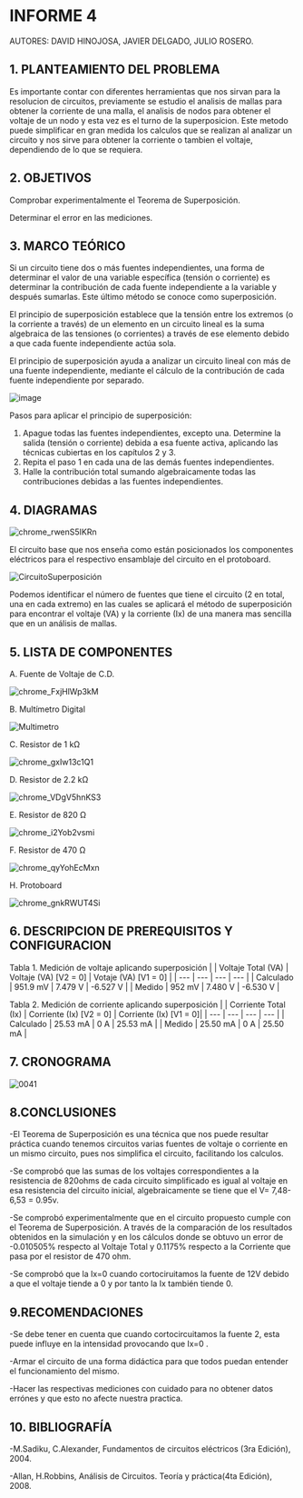 # INFORME 4

AUTORES: DAVID HINOJOSA,
         JAVIER DELGADO,
         JULIO ROSERO.

## 1. PLANTEAMIENTO DEL PROBLEMA
Es importante contar con diferentes herramientas que nos sirvan para la resolucion de circuitos, previamente se estudio el analisis de mallas para obtener la corriente de una malla, el analisis de nodos para obtener el voltaje de un nodo y esta vez es el turno de la superposicion. Este metodo puede simplificar en gran medida los calculos que se realizan al analizar un circuito y nos sirve para obtener la corriente o tambien el voltaje, dependiendo de lo que se requiera.
## 2. OBJETIVOS
Comprobar experimentalmente el Teorema de Superposición.

Determinar el error en las mediciones.
## 3. MARCO TEÓRICO 
Si un circuito tiene dos o más fuentes independientes, una forma de determinar el valor de una variable específica (tensión o corriente) es determinar la contribución de cada fuente independiente a la variable y después sumarlas. Este último método se conoce como superposición. 

El principio de superposición establece que la tensión entre los extremos (o la corriente a través) de un elemento en un circuito lineal es la suma algebraica de las tensiones (o corrientes) a través de ese elemento debido a que cada fuente independiente actúa sola.

El principio de superposición ayuda a analizar un circuito lineal con más de una fuente independiente, mediante el cálculo de la contribución de cada fuente independiente por separado. 

![image](https://user-images.githubusercontent.com/64505672/86199459-ca432600-bb1f-11ea-885d-704b37e5f886.png)

Pasos para aplicar el principio de superposición:
1. Apague todas las fuentes independientes, excepto una. Determine la salida (tensión o corriente) debida a esa fuente activa, aplicando las técnicas cubiertas en los capítulos 2 y 3.
2. Repita el paso 1 en cada una de las demás fuentes independientes.
3. Halle la contribución total sumando algebraicamente todas las contribuciones debidas a las fuentes independientes.


## 4. DIAGRAMAS



![chrome_rwenS5IKRn](https://user-images.githubusercontent.com/66037763/86203161-ea77e280-bb29-11ea-8777-ae63bd163266.png)



El circuito base que nos enseña como están posicionados los componentes eléctricos para el respectivo ensamblaje del circuito en el protoboard. 



![CircuitoSuperposición](https://user-images.githubusercontent.com/66037763/86204933-5a886780-bb2e-11ea-9f76-262823f08566.png)



Podemos identificar el número de fuentes que tiene el circuito (2 en total, una en cada extremo) en las cuales se aplicará el método de superposición para 
encontrar el voltaje (VA) y la corriente (Ix) de una manera mas sencilla que en un análisis de mallas.

## 5. LISTA DE COMPONENTES
A. Fuente de Voltaje de C.D.


![chrome_FxjHlWp3kM](https://user-images.githubusercontent.com/66037763/84236034-96df1f80-aabc-11ea-9159-3d2235bc315b.png)


B. Multímetro Digital

![Multimetro](https://user-images.githubusercontent.com/66037763/86204443-252f4a00-bb2d-11ea-8508-0edf4c96af71.png)


C. Resistor de 1 kΩ


![chrome_gxIw13c1Q1](https://user-images.githubusercontent.com/66037763/86204259-aafec580-bb2c-11ea-9077-c7547372cc76.png)


D. Resistor de 2.2 kΩ


![chrome_VDgV5hnKS3](https://user-images.githubusercontent.com/66037763/86204472-34ae9300-bb2d-11ea-84d2-02c17b97de6a.png)


E. Resistor de 820 Ω


![chrome_i2Yob2vsmi](https://user-images.githubusercontent.com/66037763/86204372-f6b16f00-bb2c-11ea-8486-014eb547b11f.png)


F. Resistor de 470 Ω


![chrome_qyYohEcMxn](https://user-images.githubusercontent.com/66037763/86204405-09c43f00-bb2d-11ea-972d-91ed7bde2ee1.png)


H. Protoboard

![chrome_gnkRWUT4Si](https://user-images.githubusercontent.com/66037763/84236208-e9b8d700-aabc-11ea-9985-2e94ef9d6adb.png)


## 6. DESCRIPCION DE PREREQUISITOS Y CONFIGURACION
Tabla 1.  Medición de voltaje aplicando superposición
|                    | Voltaje Total (VA) | Voltaje (VA) [V2 = 0] | Votaje (VA) [V1 = 0] |
|           ---      |         ---        |     ---               |     ---              |
|     Calculado      |      951.9 mV      |         7.479 V       |       -6.527 V       | 
|      Medido        |      952 mV        |         7.480 V       |       -6.530 V       |

Tabla 2.  Medición de corriente aplicando superposición
|                    | Corriente Total (Ix) | Corriente (Ix) [V2 = 0] | Corriente (Ix) [V1 = 0]|
|           ---      |         ---          |                ---      |                ---     |
|     Calculado      |       25.53 mA       |            0 A          |          25.53 mA      | 
|      Medido        |       25.50 mA       |            0 A          |          25.50 mA      |

## 7. CRONOGRAMA
![0041](https://user-images.githubusercontent.com/66037557/86209632-9f190080-bb38-11ea-8124-2261b92d44ac.png)



## 8.CONCLUSIONES
-El Teorema de Superposición es una técnica que nos puede resultar práctica cuando tenemos circuitos varias fuentes de voltaje o corriente en un mismo circuito, pues nos simplifica el circuito, facilitando los calculos.

-Se comprobó que las sumas de los voltajes correspondientes a la resistencia de 820ohms de cada circuito simplificado es igual al voltaje en esa resistencia del circuito inicial, algebraicamente se tiene que el V= 7,48-6,53 = 0.95v.

-Se comprobó experimentalmente que en el circuito propuesto cumple con el Teorema de Superposición. A través de la comparación de los resultados obtenidos en la simulación y en  los cálculos donde se obtuvo un error de -0.010505% respecto al Voltaje Total y 0.1175% respecto a la Corriente que pasa por el resistor de 470 ohm.

-Se comprobó que la Ix=0 cuando cortociruitamos la fuente de 12V debido a que el voltaje tiende a 0 y por tanto la Ix también tiende 0.
## 9.RECOMENDACIONES

-Se debe tener en cuenta que cuando cortocircuitamos la fuente 2, esta puede influye en la intensidad provocando que Ix=0 .

-Armar el circuito de una forma didáctica para que todos puedan entender el funcionamiento del mismo.

-Hacer las respectivas mediciones con cuidado para no obtener datos errónes y que esto no afecte nuestra practica.






## 10. BIBLIOGRAFÍA

-M.Sadiku, C.Alexander, Fundamentos de circuitos eléctricos (3ra Edición), 2004.

-Allan, H.Robbins, Análisis de Circuitos. Teoría y práctica(4ta Edición), 2008.
